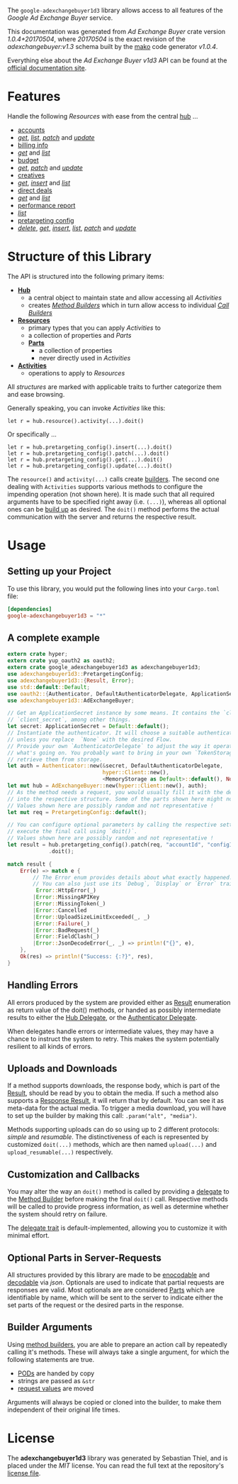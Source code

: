 <!---
DO NOT EDIT !
This file was generated automatically from 'src/mako/api/README.md.mako'
DO NOT EDIT !
-->
The `google-adexchangebuyer1d3` library allows access to all features of the *Google Ad Exchange Buyer* service.

This documentation was generated from *Ad Exchange Buyer* crate version *1.0.4+20170504*, where *20170504* is the exact revision of the *adexchangebuyer:v1.3* schema built by the [mako](http://www.makotemplates.org/) code generator *v1.0.4*.

Everything else about the *Ad Exchange Buyer* *v1d3* API can be found at the
[official documentation site](https://developers.google.com/ad-exchange/buyer-rest).
# Features

Handle the following *Resources* with ease from the central [hub](https://docs.rs/google-adexchangebuyer1d3/1.0.4+20170504/google_adexchangebuyer1d3/struct.AdExchangeBuyer.html) ... 

* [accounts](https://docs.rs/google-adexchangebuyer1d3/1.0.4+20170504/google_adexchangebuyer1d3/struct.Account.html)
 * [*get*](https://docs.rs/google-adexchangebuyer1d3/1.0.4+20170504/google_adexchangebuyer1d3/struct.AccountGetCall.html), [*list*](https://docs.rs/google-adexchangebuyer1d3/1.0.4+20170504/google_adexchangebuyer1d3/struct.AccountListCall.html), [*patch*](https://docs.rs/google-adexchangebuyer1d3/1.0.4+20170504/google_adexchangebuyer1d3/struct.AccountPatchCall.html) and [*update*](https://docs.rs/google-adexchangebuyer1d3/1.0.4+20170504/google_adexchangebuyer1d3/struct.AccountUpdateCall.html)
* [billing info](https://docs.rs/google-adexchangebuyer1d3/1.0.4+20170504/google_adexchangebuyer1d3/struct.BillingInfo.html)
 * [*get*](https://docs.rs/google-adexchangebuyer1d3/1.0.4+20170504/google_adexchangebuyer1d3/struct.BillingInfoGetCall.html) and [*list*](https://docs.rs/google-adexchangebuyer1d3/1.0.4+20170504/google_adexchangebuyer1d3/struct.BillingInfoListCall.html)
* [budget](https://docs.rs/google-adexchangebuyer1d3/1.0.4+20170504/google_adexchangebuyer1d3/struct.Budget.html)
 * [*get*](https://docs.rs/google-adexchangebuyer1d3/1.0.4+20170504/google_adexchangebuyer1d3/struct.BudgetGetCall.html), [*patch*](https://docs.rs/google-adexchangebuyer1d3/1.0.4+20170504/google_adexchangebuyer1d3/struct.BudgetPatchCall.html) and [*update*](https://docs.rs/google-adexchangebuyer1d3/1.0.4+20170504/google_adexchangebuyer1d3/struct.BudgetUpdateCall.html)
* [creatives](https://docs.rs/google-adexchangebuyer1d3/1.0.4+20170504/google_adexchangebuyer1d3/struct.Creative.html)
 * [*get*](https://docs.rs/google-adexchangebuyer1d3/1.0.4+20170504/google_adexchangebuyer1d3/struct.CreativeGetCall.html), [*insert*](https://docs.rs/google-adexchangebuyer1d3/1.0.4+20170504/google_adexchangebuyer1d3/struct.CreativeInsertCall.html) and [*list*](https://docs.rs/google-adexchangebuyer1d3/1.0.4+20170504/google_adexchangebuyer1d3/struct.CreativeListCall.html)
* [direct deals](https://docs.rs/google-adexchangebuyer1d3/1.0.4+20170504/google_adexchangebuyer1d3/struct.DirectDeal.html)
 * [*get*](https://docs.rs/google-adexchangebuyer1d3/1.0.4+20170504/google_adexchangebuyer1d3/struct.DirectDealGetCall.html) and [*list*](https://docs.rs/google-adexchangebuyer1d3/1.0.4+20170504/google_adexchangebuyer1d3/struct.DirectDealListCall.html)
* [performance report](https://docs.rs/google-adexchangebuyer1d3/1.0.4+20170504/google_adexchangebuyer1d3/struct.PerformanceReport.html)
 * [*list*](https://docs.rs/google-adexchangebuyer1d3/1.0.4+20170504/google_adexchangebuyer1d3/struct.PerformanceReportListCall.html)
* [pretargeting config](https://docs.rs/google-adexchangebuyer1d3/1.0.4+20170504/google_adexchangebuyer1d3/struct.PretargetingConfig.html)
 * [*delete*](https://docs.rs/google-adexchangebuyer1d3/1.0.4+20170504/google_adexchangebuyer1d3/struct.PretargetingConfigDeleteCall.html), [*get*](https://docs.rs/google-adexchangebuyer1d3/1.0.4+20170504/google_adexchangebuyer1d3/struct.PretargetingConfigGetCall.html), [*insert*](https://docs.rs/google-adexchangebuyer1d3/1.0.4+20170504/google_adexchangebuyer1d3/struct.PretargetingConfigInsertCall.html), [*list*](https://docs.rs/google-adexchangebuyer1d3/1.0.4+20170504/google_adexchangebuyer1d3/struct.PretargetingConfigListCall.html), [*patch*](https://docs.rs/google-adexchangebuyer1d3/1.0.4+20170504/google_adexchangebuyer1d3/struct.PretargetingConfigPatchCall.html) and [*update*](https://docs.rs/google-adexchangebuyer1d3/1.0.4+20170504/google_adexchangebuyer1d3/struct.PretargetingConfigUpdateCall.html)




# Structure of this Library

The API is structured into the following primary items:

* **[Hub](https://docs.rs/google-adexchangebuyer1d3/1.0.4+20170504/google_adexchangebuyer1d3/struct.AdExchangeBuyer.html)**
    * a central object to maintain state and allow accessing all *Activities*
    * creates [*Method Builders*](https://docs.rs/google-adexchangebuyer1d3/1.0.4+20170504/google_adexchangebuyer1d3/trait.MethodsBuilder.html) which in turn
      allow access to individual [*Call Builders*](https://docs.rs/google-adexchangebuyer1d3/1.0.4+20170504/google_adexchangebuyer1d3/trait.CallBuilder.html)
* **[Resources](https://docs.rs/google-adexchangebuyer1d3/1.0.4+20170504/google_adexchangebuyer1d3/trait.Resource.html)**
    * primary types that you can apply *Activities* to
    * a collection of properties and *Parts*
    * **[Parts](https://docs.rs/google-adexchangebuyer1d3/1.0.4+20170504/google_adexchangebuyer1d3/trait.Part.html)**
        * a collection of properties
        * never directly used in *Activities*
* **[Activities](https://docs.rs/google-adexchangebuyer1d3/1.0.4+20170504/google_adexchangebuyer1d3/trait.CallBuilder.html)**
    * operations to apply to *Resources*

All *structures* are marked with applicable traits to further categorize them and ease browsing.

Generally speaking, you can invoke *Activities* like this:

```Rust,ignore
let r = hub.resource().activity(...).doit()
```

Or specifically ...

```ignore
let r = hub.pretargeting_config().insert(...).doit()
let r = hub.pretargeting_config().patch(...).doit()
let r = hub.pretargeting_config().get(...).doit()
let r = hub.pretargeting_config().update(...).doit()
```

The `resource()` and `activity(...)` calls create [builders][builder-pattern]. The second one dealing with `Activities` 
supports various methods to configure the impending operation (not shown here). It is made such that all required arguments have to be 
specified right away (i.e. `(...)`), whereas all optional ones can be [build up][builder-pattern] as desired.
The `doit()` method performs the actual communication with the server and returns the respective result.

# Usage

## Setting up your Project

To use this library, you would put the following lines into your `Cargo.toml` file:

```toml
[dependencies]
google-adexchangebuyer1d3 = "*"
```

## A complete example

```Rust
extern crate hyper;
extern crate yup_oauth2 as oauth2;
extern crate google_adexchangebuyer1d3 as adexchangebuyer1d3;
use adexchangebuyer1d3::PretargetingConfig;
use adexchangebuyer1d3::{Result, Error};
use std::default::Default;
use oauth2::{Authenticator, DefaultAuthenticatorDelegate, ApplicationSecret, MemoryStorage};
use adexchangebuyer1d3::AdExchangeBuyer;

// Get an ApplicationSecret instance by some means. It contains the `client_id` and 
// `client_secret`, among other things.
let secret: ApplicationSecret = Default::default();
// Instantiate the authenticator. It will choose a suitable authentication flow for you, 
// unless you replace  `None` with the desired Flow.
// Provide your own `AuthenticatorDelegate` to adjust the way it operates and get feedback about 
// what's going on. You probably want to bring in your own `TokenStorage` to persist tokens and
// retrieve them from storage.
let auth = Authenticator::new(&secret, DefaultAuthenticatorDelegate,
                              hyper::Client::new(),
                              <MemoryStorage as Default>::default(), None);
let mut hub = AdExchangeBuyer::new(hyper::Client::new(), auth);
// As the method needs a request, you would usually fill it with the desired information
// into the respective structure. Some of the parts shown here might not be applicable !
// Values shown here are possibly random and not representative !
let mut req = PretargetingConfig::default();

// You can configure optional parameters by calling the respective setters at will, and
// execute the final call using `doit()`.
// Values shown here are possibly random and not representative !
let result = hub.pretargeting_config().patch(req, "accountId", "configId")
             .doit();

match result {
    Err(e) => match e {
        // The Error enum provides details about what exactly happened.
        // You can also just use its `Debug`, `Display` or `Error` traits
         Error::HttpError(_)
        |Error::MissingAPIKey
        |Error::MissingToken(_)
        |Error::Cancelled
        |Error::UploadSizeLimitExceeded(_, _)
        |Error::Failure(_)
        |Error::BadRequest(_)
        |Error::FieldClash(_)
        |Error::JsonDecodeError(_, _) => println!("{}", e),
    },
    Ok(res) => println!("Success: {:?}", res),
}

```
## Handling Errors

All errors produced by the system are provided either as [Result](https://docs.rs/google-adexchangebuyer1d3/1.0.4+20170504/google_adexchangebuyer1d3/enum.Result.html) enumeration as return value of 
the doit() methods, or handed as possibly intermediate results to either the 
[Hub Delegate](https://docs.rs/google-adexchangebuyer1d3/1.0.4+20170504/google_adexchangebuyer1d3/trait.Delegate.html), or the [Authenticator Delegate](https://docs.rs/yup-oauth2/*/yup_oauth2/trait.AuthenticatorDelegate.html).

When delegates handle errors or intermediate values, they may have a chance to instruct the system to retry. This 
makes the system potentially resilient to all kinds of errors.

## Uploads and Downloads
If a method supports downloads, the response body, which is part of the [Result](https://docs.rs/google-adexchangebuyer1d3/1.0.4+20170504/google_adexchangebuyer1d3/enum.Result.html), should be
read by you to obtain the media.
If such a method also supports a [Response Result](https://docs.rs/google-adexchangebuyer1d3/1.0.4+20170504/google_adexchangebuyer1d3/trait.ResponseResult.html), it will return that by default.
You can see it as meta-data for the actual media. To trigger a media download, you will have to set up the builder by making
this call: `.param("alt", "media")`.

Methods supporting uploads can do so using up to 2 different protocols: 
*simple* and *resumable*. The distinctiveness of each is represented by customized 
`doit(...)` methods, which are then named `upload(...)` and `upload_resumable(...)` respectively.

## Customization and Callbacks

You may alter the way an `doit()` method is called by providing a [delegate](https://docs.rs/google-adexchangebuyer1d3/1.0.4+20170504/google_adexchangebuyer1d3/trait.Delegate.html) to the 
[Method Builder](https://docs.rs/google-adexchangebuyer1d3/1.0.4+20170504/google_adexchangebuyer1d3/trait.CallBuilder.html) before making the final `doit()` call. 
Respective methods will be called to provide progress information, as well as determine whether the system should 
retry on failure.

The [delegate trait](https://docs.rs/google-adexchangebuyer1d3/1.0.4+20170504/google_adexchangebuyer1d3/trait.Delegate.html) is default-implemented, allowing you to customize it with minimal effort.

## Optional Parts in Server-Requests

All structures provided by this library are made to be [enocodable](https://docs.rs/google-adexchangebuyer1d3/1.0.4+20170504/google_adexchangebuyer1d3/trait.RequestValue.html) and 
[decodable](https://docs.rs/google-adexchangebuyer1d3/1.0.4+20170504/google_adexchangebuyer1d3/trait.ResponseResult.html) via *json*. Optionals are used to indicate that partial requests are responses 
are valid.
Most optionals are are considered [Parts](https://docs.rs/google-adexchangebuyer1d3/1.0.4+20170504/google_adexchangebuyer1d3/trait.Part.html) which are identifiable by name, which will be sent to 
the server to indicate either the set parts of the request or the desired parts in the response.

## Builder Arguments

Using [method builders](https://docs.rs/google-adexchangebuyer1d3/1.0.4+20170504/google_adexchangebuyer1d3/trait.CallBuilder.html), you are able to prepare an action call by repeatedly calling it's methods.
These will always take a single argument, for which the following statements are true.

* [PODs][wiki-pod] are handed by copy
* strings are passed as `&str`
* [request values](https://docs.rs/google-adexchangebuyer1d3/1.0.4+20170504/google_adexchangebuyer1d3/trait.RequestValue.html) are moved

Arguments will always be copied or cloned into the builder, to make them independent of their original life times.

[wiki-pod]: http://en.wikipedia.org/wiki/Plain_old_data_structure
[builder-pattern]: http://en.wikipedia.org/wiki/Builder_pattern
[google-go-api]: https://github.com/google/google-api-go-client

# License
The **adexchangebuyer1d3** library was generated by Sebastian Thiel, and is placed 
under the *MIT* license.
You can read the full text at the repository's [license file][repo-license].

[repo-license]: https://github.com/Byron/google-apis-rsblob/master/LICENSE.md
